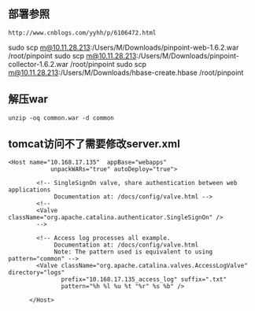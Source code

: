 ## 部署参照
````aidl
http://www.cnblogs.com/yyhh/p/6106472.html
````

sudo scp m@10.11.28.213:/Users/M/Downloads/pinpoint-web-1.6.2.war /root/pinpoint
sudo scp m@10.11.28.213:/Users/M/Downloads/pinpoint-collector-1.6.2.war /root/pinpoint
sudo scp m@10.11.28.213:/Users/M/Downloads/hbase-create.hbase /root/pinpoint

## 解压war
````aidl
unzip -oq common.war -d common
````

## tomcat访问不了需要修改server.xml
````aidl
<Host name="10.168.17.135"  appBase="webapps"
            unpackWARs="true" autoDeploy="true">

        <!-- SingleSignOn valve, share authentication between web applications
             Documentation at: /docs/config/valve.html -->
        <!--
        <Valve className="org.apache.catalina.authenticator.SingleSignOn" />
        -->

        <!-- Access log processes all example.
             Documentation at: /docs/config/valve.html
             Note: The pattern used is equivalent to using pattern="common" -->
        <Valve className="org.apache.catalina.valves.AccessLogValve" directory="logs"
               prefix="10.168.17.135_access_log" suffix=".txt"
               pattern="%h %l %u %t "%r" %s %b" />

      </Host>

````